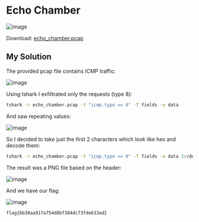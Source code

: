 # Echo Chamber

![image](https://github.com/user-attachments/assets/d1f75992-40e4-45f0-b120-92a115c2e051)

Download: [echo_chamber.pcap](https://raw.githubusercontent.com/LazyTitan33/CTF-Writeups/refs/heads/main/Huntress-CTF-2024/challenge-files/echo_chamber.pcap)

## My Solution

The provided pcap file contains ICMP traffic:  

![image](https://github.com/user-attachments/assets/0269335e-3e96-499a-88ef-37adf1902174)

Using tshark I exfiltrated only the requests (type 8):  

```bash
tshark -r echo_chamber.pcap -Y "icmp.type == 8" -T fields -e data
```

And saw repeating values:  

![image](https://github.com/user-attachments/assets/60a2d7f6-b61f-4e38-ab0f-a71ac47987e6)

So I decided to take just the first 2 characters which look like hex and decode them:  

```bash
tshark -r echo_chamber.pcap -Y "icmp.type == 8" -T fields -e data 2>/dev/null|sed 's/^\(.\{2\}\).*/\1/'|xxd -r -p
```
The result was a PNG file based on the header:  

![image](https://github.com/user-attachments/assets/b60f61db-9e2c-4a6a-9e4f-a2e7aba1ecf2)

And we have our flag:  

![image](https://github.com/user-attachments/assets/cee6c2c9-22e3-4a3b-8555-dbb12bf6ff04)

`flag{6b38aa917a754d8bf384dc73fde633ad}`

